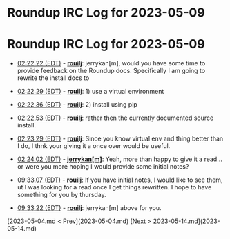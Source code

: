 # Roundup IRC Log for 2023-05-09 #
# Roundup IRC Log for 2023-05-09
* <a href="#02:22.22" id="02:22.22">02:22.22 (EDT)</a> - __[rouilj](https://github.com/rouilj)__: jerrykan[m], would you have some time to provide feedback on the Roundup docs. Specifically I am going to rewrite the install docs to
* <a href="#02:22.29" id="02:22.29">02:22.29 (EDT)</a> - __[rouilj](https://github.com/rouilj)__: 1) use a virtual environment
* <a href="#02:22.36" id="02:22.36">02:22.36 (EDT)</a> - __[rouilj](https://github.com/rouilj)__: 2) install using pip
* <a href="#02:22.53" id="02:22.53">02:22.53 (EDT)</a> - __[rouilj](https://github.com/rouilj)__: rather then the currently documented source install.

* <a href="#02:23.29" id="02:23.29">02:23.29 (EDT)</a> - __[rouilj](https://github.com/rouilj)__: Since you know virtual env and thing better than I do, I thnk your giving it a once over would be useful.
* <a href="#02:24.02" id="02:24.02">02:24.02 (EDT)</a> - __[jerrykan[m]](https://github.com/jerrykan[m])__: Yeah, more than happy to give it a read... or were you more hoping I would provide some initial notes?

* <a href="#09:33.07" id="09:33.07">09:33.07 (EDT)</a> - __[rouilj](https://github.com/rouilj)__: If you have initial notes, I would like to see them, ut I was looking for a read once I get things rewritten. I hope to have something for you by thursday.
* <a href="#09:33.22" id="09:33.22">09:33.22 (EDT)</a> - __[rouilj](https://github.com/rouilj)__: jerrykan[m] above for you.

<div class="inpage-footer">
[2023-05-04.md < Prev](2023-05-04.md)
[Next > 2023-05-14.md](2023-05-14.md)
</div>

